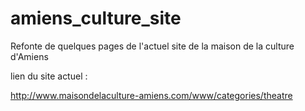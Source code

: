 # amiens_culture_site
Refonte de quelques pages de l'actuel site de la maison de la culture d'Amiens





lien du site actuel :

http://www.maisondelaculture-amiens.com/www/categories/theatre
